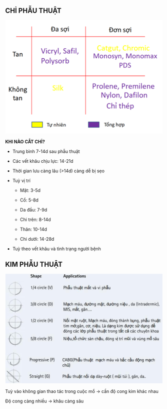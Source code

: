 ## CHỈ PHẪU THUẬT
  

  
![Các loại chỉ phẫu thuật.png](../../../../200%20Files/image/C%C3%A1c%20lo%E1%BA%A1i%20ch%E1%BB%89%20ph%E1%BA%ABu%20thu%E1%BA%ADt.png)
  

  

  
**KHI NÀO CẮT CHỈ?**
  
- Trung bình 7-14d sau phẫu thuật
  
- Các vết khâu chịu lực: 14-21d
  
- Thời gian lưu càng lâu (>14d) càng dễ bị sẹo
  
- Tuỳ vị trí
  
	- Mặt: 3-5d
  
	- Cổ: 5-8d
  
	- Da đầu: 7-9d
  
	- Chi trên: 8-14d
  
	- Thân: 10-14d
  
	- Chi dưới: 14-28d
  
- Tuỳ theo vết khâu và tình trạng người bệnh
  

  

  

  
## KIM PHẪU THUẬT
  
![Độ cong kim.png](../../../../200%20Files/image/%C4%90%E1%BB%99%20cong%20kim.png)
  
Tuỳ vào không gian thao tác trong cuộc mổ -> cần độ cong kim khác nhau
  
Độ cong càng nhiều -> khâu càng sâu